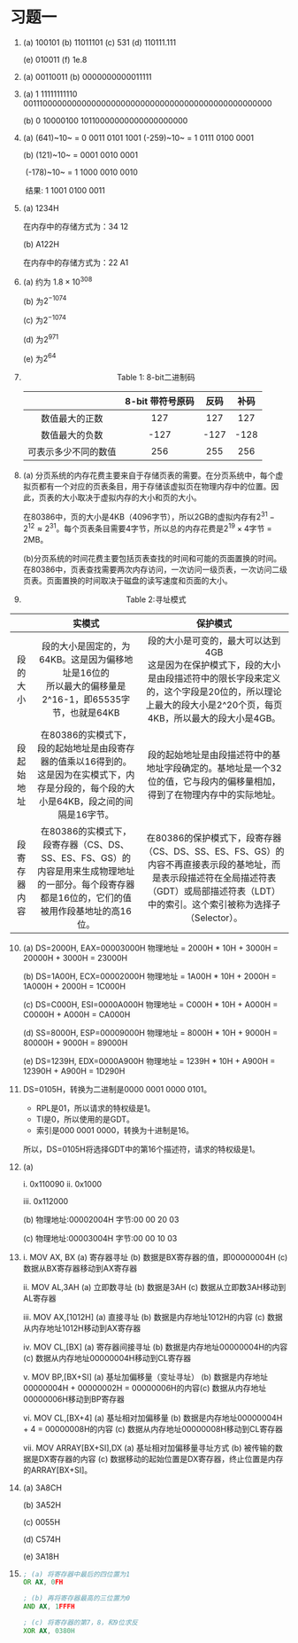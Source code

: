 # 习题一

1. (a) 100101 (b) 11011101 (c) 531 (d) 110111.111 

   (e) 010011 (f) 1e.8

2. (a) 00110011 (b) 0000000000011111

3. (a) 1 11111111110 0011100000000000000000000000000000000000000000000000

   (b) 0 10000100 10110000000000000000000

4. (a) (641)~10~ = 0 0011 0101 1001    (-259)~10~ =  1 0111 0100 0001

   (b) (121)~10~ =      0001 0010 0001

   ​     (-178)~10~ =  1 1000 0010 0010  

   ​      结果:        1 1001 0100 0011

5. (a) 1234H

   在内存中的存储方式为：34 12

   (b) A122H

   在内存中的存储方式为：22 A1

6. (a) 约为 $1.8 \times 10^{308}$

   (b) 为$2^{-1074}$​

   (c) 为$2^{-1074}$

   (d) 为$2^{971}$

   (e) 为$2^{64}$

7. <p align="center">Table 1: 8-bit二进制码</p>

   |                      | 8-bit 带符号原码 | 反码 | 补码 |
   | :------------------: | :--------------: | :--: | :--: |
   |    数值最大的正数    |       127        | 127  | 127  |
   |    数值最大的负数    |       -127       | -127 | -128 |
   | 可表示多少不同的数值 |       256        | 255  | 256  |

8. (a) 分页系统的内存花费主要来自于存储页表的需要。在分页系统中，每个虚拟页都有一个对应的页表条目，用于存储该虚拟页在物理内存中的位置。因此，页表的大小取决于虚拟内存的大小和页的大小。

   在80386中，页的大小是4KB（4096字节），所以2GB的虚拟内存有$2^{31} - 2^{12}\approx2^{31}$。每个页表条目需要4字节，所以总的内存花费是$2^{19} \times 4$​字节 = 2MB。
   
   (b)分页系统的时间花费主要包括页表查找的时间和可能的页面置换的时间。在80386中，页表查找需要两次内存访问，一次访问一级页表，一次访问二级页表。页面置换的时间取决于磁盘的读写速度和页面的大小。

9. <p align="center">Table 2:寻址模式</p>

|              |                            实模式                            |                           保护模式                           |
| :----------: | :----------------------------------------------------------: | :----------------------------------------------------------: |
|   段的大小   | 段的大小是固定的，为64KB。这是因为偏移地址是16位的<br>所以最大的偏移量是2^16-1，即65535字节，也就是64KB | 段的大小是可变的，最大可以达到4GB<br>这是因为在保护模式下，段的大小是由段描述符中的限长字段来定义的，这个字段是20位的，所以理论上最大的段大小是2^20个页，每页4KB，所以最大的段大小是4GB。 |
|  段起始地址  | 在80386的实模式下，段的起始地址是由段寄存器的值乘以16得到的。这是因为在实模式下，内存是分段的，每个段的大小是64KB，段之间的间隔是16字节。 | 段的起始地址是由段描述符中的基地址字段确定的。基地址是一个32位的值，它与段内的偏移量相加，得到了在物理内存中的实际地址。 |
| 段寄存器内容 | 在80386的实模式下，段寄存器（CS、DS、SS、ES、FS、GS）的内容是用来生成物理地址的一部分。每个段寄存器都是16位的，它们的值被用作段基地址的高16位。 | 在80386的保护模式下，段寄存器（CS、DS、SS、ES、FS、GS）的内容不再直接表示段的基地址，而是表示段描述符在全局描述符表（GDT）或局部描述符表（LDT）中的索引。这个索引被称为选择子（Selector）。 |

10. (a) DS=2000H, EAX=00003000H 物理地址 = 2000H * 10H + 3000H = 20000H + 3000H = 23000H

    (b) DS=1A00H, ECX=00002000H 物理地址 = 1A00H * 10H + 2000H = 1A000H + 2000H = 1C000H

    (c) DS=C000H, ESI=0000A000H 物理地址 = C000H * 10H + A000H = C0000H + A000H = CA000H

    (d) SS=8000H, ESP=00009000H 物理地址 = 8000H * 10H + 9000H = 80000H + 9000H = 89000H

    (e) DS=1239H, EDX=0000A900H 物理地址 = 1239H * 10H + A900H = 12390H + A900H = 1D290H

11. DS=0105H，转换为二进制是0000 0001 0000 0101。

    - RPL是01，所以请求的特权级是1。
    - TI是0，所以使用的是GDT。
    - 索引是000 0001 0000，转换为十进制是16。

    所以，DS=0105H将选择GDT中的第16个描述符，请求的特权级是1。

12. (a)

    i. 0x110090
    ii. 0x1000

    iii. 0x112000

    (b) 物理地址:00002004H 字节:00 00 20 03

    (c) 物理地址:00003004H 字节:00 00 10 03

13. i. MOV AX, BX (a) 寄存器寻址 (b) 数据是BX寄存器的值，即00000004H (c) 数据从BX寄存器移动到AX寄存器

    ii. MOV AL,3AH (a) 立即数寻址 (b) 数据是3AH (c) 数据从立即数3AH移动到AL寄存器

    iii. MOV AX,[1012H] (a) 直接寻址 (b) 数据是内存地址1012H的内容 (c) 数据从内存地址1012H移动到AX寄存器

    iv. MOV CL,[BX] (a) 寄存器间接寻址 (b) 数据是内存地址00000004H的内容 (c) 数据从内存地址00000004H移动到CL寄存器

    v. MOV BP,[BX+SI] (a) 基址加偏移量（变址寻址） (b) 数据是内存地址00000004H + 00000002H = 00000006H的内容(c) 数据从内存地址00000006H移动到BP寄存器

    vi. MOV CL,[BX+4] (a) 基址相对加偏移量 (b) 数据是内存地址00000004H + 4 = 00000008H的内容 (c) 数据从内存地址00000008H移动到CL寄存器

    vii. MOV ARRAY[BX+SI],DX (a) 基址相对加偏移量寻址方式 (b) 被传输的数据是DX寄存器的内容 (c) 数据移动的起始位置是DX寄存器，终止位置是内存的ARRAY[BX+SI]。

14. (a) 3A8CH

    (b) 3A52H

    (c) 0055H

    (d) C574H

    (e) 3A18H

15. ```asm
    ; (a) 将寄存器中最后的四位置为1
    OR AX, 0FH
    
    ; (b) 再将寄存器最高的三位置为0
    AND AX, 1FFFH
    
    ; (c) 将寄存器的第7，8，和9位求反
    XOR AX, 0380H
